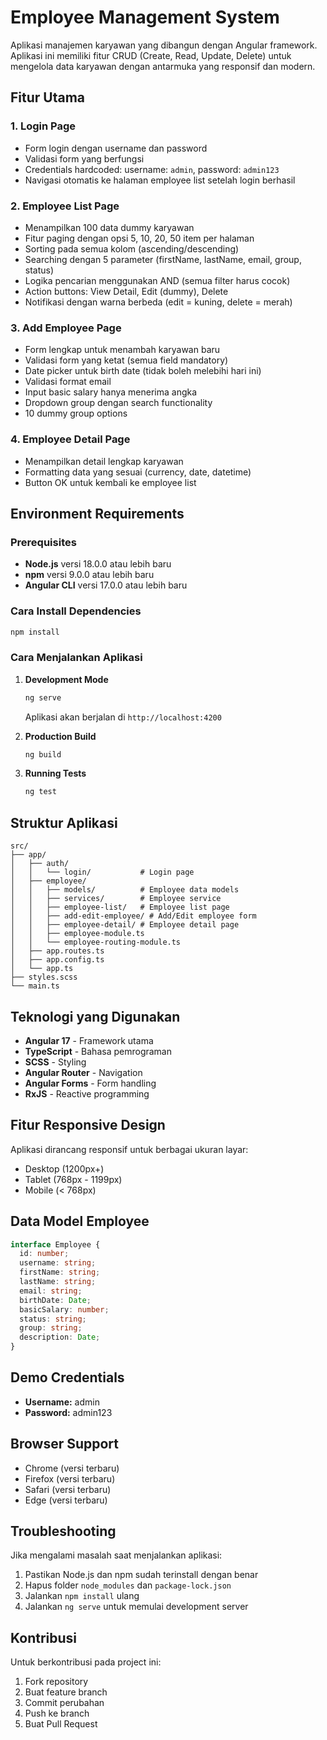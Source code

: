 # Employee Management System

Aplikasi manajemen karyawan yang dibangun dengan Angular framework. Aplikasi ini memiliki fitur CRUD (Create, Read, Update, Delete) untuk mengelola data karyawan dengan antarmuka yang responsif dan modern.

## Fitur Utama

### 1. Login Page
- Form login dengan username dan password
- Validasi form yang berfungsi
- Credentials hardcoded: username: `admin`, password: `admin123`
- Navigasi otomatis ke halaman employee list setelah login berhasil

### 2. Employee List Page
- Menampilkan 100 data dummy karyawan
- Fitur paging dengan opsi 5, 10, 20, 50 item per halaman
- Sorting pada semua kolom (ascending/descending)
- Searching dengan 5 parameter (firstName, lastName, email, group, status)
- Logika pencarian menggunakan AND (semua filter harus cocok)
- Action buttons: View Detail, Edit (dummy), Delete
- Notifikasi dengan warna berbeda (edit = kuning, delete = merah)

### 3. Add Employee Page
- Form lengkap untuk menambah karyawan baru
- Validasi form yang ketat (semua field mandatory)
- Date picker untuk birth date (tidak boleh melebihi hari ini)
- Validasi format email
- Input basic salary hanya menerima angka
- Dropdown group dengan search functionality
- 10 dummy group options

### 4. Employee Detail Page
- Menampilkan detail lengkap karyawan
- Formatting data yang sesuai (currency, date, datetime)
- Button OK untuk kembali ke employee list

## Environment Requirements

### Prerequisites
- **Node.js** versi 18.0.0 atau lebih baru
- **npm** versi 9.0.0 atau lebih baru
- **Angular CLI** versi 17.0.0 atau lebih baru

### Cara Install Dependencies
```bash
npm install
```

### Cara Menjalankan Aplikasi

1. **Development Mode**
   ```bash
   ng serve
   ```
   Aplikasi akan berjalan di `http://localhost:4200`

2. **Production Build**
   ```bash
   ng build
   ```

3. **Running Tests**
   ```bash
   ng test
   ```

## Struktur Aplikasi

```
src/
├── app/
│   ├── auth/
│   │   └── login/           # Login page
│   ├── employee/
│   │   ├── models/          # Employee data models
│   │   ├── services/        # Employee service
│   │   ├── employee-list/   # Employee list page
│   │   ├── add-edit-employee/ # Add/Edit employee form
│   │   ├── employee-detail/ # Employee detail page
│   │   ├── employee-module.ts
│   │   └── employee-routing-module.ts
│   ├── app.routes.ts
│   ├── app.config.ts
│   └── app.ts
├── styles.scss
└── main.ts
```

## Teknologi yang Digunakan

- **Angular 17** - Framework utama
- **TypeScript** - Bahasa pemrograman
- **SCSS** - Styling
- **Angular Router** - Navigation
- **Angular Forms** - Form handling
- **RxJS** - Reactive programming

## Fitur Responsive Design

Aplikasi dirancang responsif untuk berbagai ukuran layar:
- Desktop (1200px+)
- Tablet (768px - 1199px)
- Mobile (< 768px)

## Data Model Employee

```typescript
interface Employee {
  id: number;
  username: string;
  firstName: string;
  lastName: string;
  email: string;
  birthDate: Date;
  basicSalary: number;
  status: string;
  group: string;
  description: Date;
}
```

## Demo Credentials

- **Username:** admin
- **Password:** admin123

## Browser Support

- Chrome (versi terbaru)
- Firefox (versi terbaru)
- Safari (versi terbaru)
- Edge (versi terbaru)

## Troubleshooting

Jika mengalami masalah saat menjalankan aplikasi:

1. Pastikan Node.js dan npm sudah terinstall dengan benar
2. Hapus folder `node_modules` dan `package-lock.json`
3. Jalankan `npm install` ulang
4. Jalankan `ng serve` untuk memulai development server

## Kontribusi

Untuk berkontribusi pada project ini:
1. Fork repository
2. Buat feature branch
3. Commit perubahan
4. Push ke branch
5. Buat Pull Request
